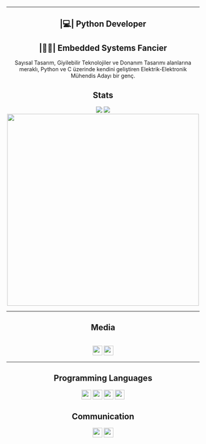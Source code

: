 <hr>
<h2 align='center'>|💻| Python Developer</h2>
<h2 align='center'>|👩‍💻| Embedded Systems Fancier</h2>
<p align='center'>Sayısal Tasarım, Giyilebilir Teknolojiler ve Donanım Tasarımı alanlarına meraklı, Python ve C üzerinde kendini geliştiren Elektrik-Elektronik Mühendis Adayı bir genç.</p>
<h2 align='center'>Stats</h2>
<p align="center">
<a href="https://github.com/furkan-izgi">
<img src="https://komarev.com/ghpvc/?username=furkan-izgi&style=flat-square&color=7d8cbe&label=Profile+Views"></a>
<a href="https://github.com/furkan-izgi?tab=repositories">
<a href="https://github.com/furkan-izgi?tab=followers"><img src="https://img.shields.io/github/followers/furkan-izgi?style=social"></a> <br>
<a href="https://github.com/furkan-izgi"><img align=center src="https://github-readme-streak-stats.herokuapp.com/?user=furkan-izgi&background=111111&text_color=ffffff&fire=7d8cbe&sideNums=7d8cbe&border=7d8cbe&dates=ffffff&currStreakNum=7d8cbe&ring=7d8cbe&stroke=7d8cbe&currStreakLabel=7d8cbe&sideLabels=7d8cbe" width=500></a>
</p>
<hr>
<h2 align='center'>Media</h2>
<p align="center">
<br>
<a href="https://www.instagram.com/izgi_frkn/" ><img src="https://img.shields.io/badge/instagram-%23E4405F.svg?style=for-the-badge&logo=Instagram&logoColor=white" height=25></a>
<a href="https://www.linkedin.com/in/furkan-izgi/" ><img src="https://img.shields.io/badge/linkedin-%230077B5.svg?style=for-the-badge&logo=linkedin&logoColor=white" height=25></a> 
</p>
<hr>
<h2 align='center'>Programming Languages</h2>
<p align="center"> 
<a><img src="https://img.shields.io/badge/c++-%2300599C.svg?style=for-the-badge&logo=c%2B%2B&logoColor=white" height=25></a>
<a><img src="https://img.shields.io/badge/c-%2300599C.svg?style=for-the-badge&logo=c%2B%2B&logoColor=white" height=25></a> 
<a><img src="https://img.shields.io/badge/python-3670A0?style=for-the-badge&logo=python&logoColor=ffdd54" height=25></a>
<a><img src="https://img.shields.io/badge/assembly-%230099C.svg?style=for-the-badge&logoColor=ffdd54" height=25></a><br></p>
<h2 align='center'>Communication
</h2>
<p align="center"> 
<a href="mailto: fr.izgi.kn@gmail.com"><img src="https://img.shields.io/badge/Gmail-D14836?style=for-the-badge&logo=gmail&logoColor=white" height=25></a>
<a href="https://www.linkedin.com/in/furkan-izgi/" ><img src="https://img.shields.io/badge/linkedin-%230077B5.svg?style=for-the-badge&logo=linkedin&logoColor=white" height=25></a>
</p>
